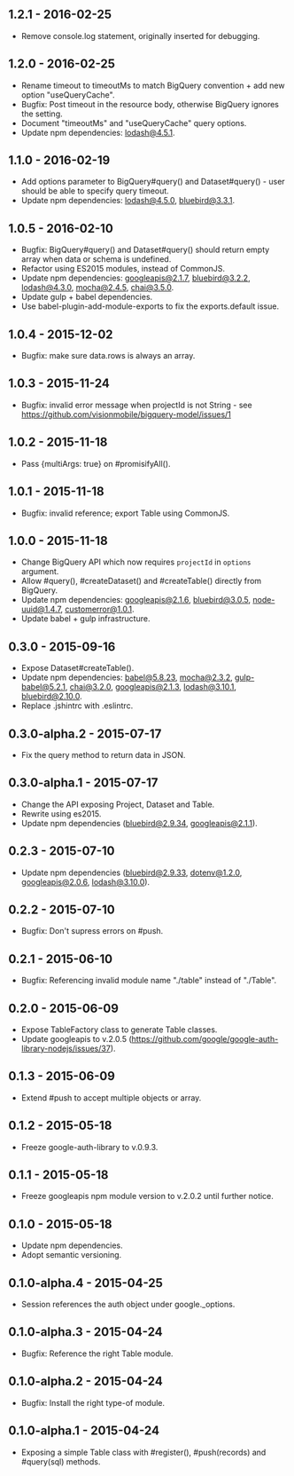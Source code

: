 ## 1.2.1 - 2016-02-25

* Remove console.log statement, originally inserted for debugging.

## 1.2.0 - 2016-02-25

* Rename timeout to timeoutMs to match BigQuery convention + add new option "useQueryCache".
* Bugfix: Post timeout in the resource body, otherwise BigQuery ignores the setting.
* Document "timeoutMs" and "useQueryCache" query options.
* Update npm dependencies: lodash@4.5.1.

## 1.1.0 - 2016-02-19

* Add options parameter to BigQuery#query() and Dataset#query() - user should be able to specify query timeout.
* Update npm dependencies: lodash@4.5.0, bluebird@3.3.1.

## 1.0.5 - 2016-02-10

* Bugfix: BigQuery#query() and Dataset#query() should return empty array when data or schema is undefined.
* Refactor using ES2015 modules, instead of CommonJS.
* Update npm dependencies: googleapis@2.1.7, bluebird@3.2.2, lodash@4.3.0, mocha@2.4.5, chai@3.5.0.
* Update gulp + babel dependencies.
* Use babel-plugin-add-module-exports to fix the exports.default issue.

## 1.0.4 - 2015-12-02

* Bugfix: make sure data.rows is always an array.

## 1.0.3 - 2015-11-24

* Bugfix: invalid error message when projectId is not String - see https://github.com/visionmobile/bigquery-model/issues/1

## 1.0.2 - 2015-11-18

* Pass {multiArgs: true} on #promisifyAll().

## 1.0.1 - 2015-11-18

* Bugfix: invalid reference; export Table using CommonJS.

## 1.0.0 - 2015-11-18

* Change BigQuery API which now requires `projectId` in `options` argument.
* Allow #query(), #createDataset() and #createTable() directly from BigQuery.
* Update npm dependencies: googleapis@2.1.6, bluebird@3.0.5, node-uuid@1.4.7, customerror@1.0.1.
* Update babel + gulp infrastructure.

## 0.3.0 - 2015-09-16

* Expose Dataset#createTable().
* Update npm dependencies: babel@5.8.23, mocha@2.3.2, gulp-babel@5.2.1, chai@3.2.0, googleapis@2.1.3, lodash@3.10.1, bluebird@2.10.0.
* Replace .jshintrc with .eslintrc.

## 0.3.0-alpha.2 - 2015-07-17

* Fix the query method to return data in JSON.

## 0.3.0-alpha.1 - 2015-07-17

* Change the API exposing Project, Dataset and Table.
* Rewrite using es2015.
* Update npm dependencies (bluebird@2.9.34, googleapis@2.1.1).

## 0.2.3 - 2015-07-10

* Update npm dependencies (bluebird@2.9.33, dotenv@1.2.0, googleapis@2.0.6, lodash@3.10.0).

## 0.2.2 - 2015-07-10

* Bugfix: Don't supress errors on #push.

## 0.2.1 - 2015-06-10

* Bugfix: Referencing invalid module name "./table" instead of "./Table".

## 0.2.0 - 2015-06-09

* Expose TableFactory class to generate Table classes.
* Update googleapis to v.2.0.5 (https://github.com/google/google-auth-library-nodejs/issues/37).

## 0.1.3 - 2015-06-09

* Extend #push to accept multiple objects or array.

## 0.1.2 - 2015-05-18

* Freeze google-auth-library to v.0.9.3.

## 0.1.1 - 2015-05-18

* Freeze googleapis npm module version to v.2.0.2 until further notice.

## 0.1.0 - 2015-05-18

* Update npm dependencies.
* Adopt semantic versioning.

## 0.1.0-alpha.4 - 2015-04-25

* Session references the auth object under google._options.

## 0.1.0-alpha.3 - 2015-04-24

* Bugfix: Reference the right Table module.

## 0.1.0-alpha.2 - 2015-04-24

* Bugfix: Install the right type-of module.

## 0.1.0-alpha.1 - 2015-04-24

* Exposing a simple Table class with #register(), #push(records) and #query(sql) methods.
